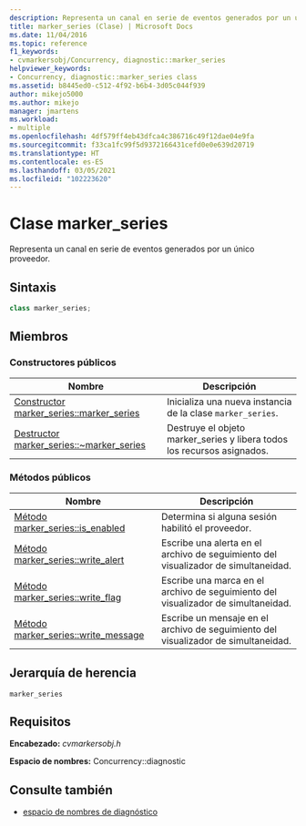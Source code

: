 ```yaml
---
description: Representa un canal en serie de eventos generados por un único proveedor.
title: marker_series (Clase) | Microsoft Docs
ms.date: 11/04/2016
ms.topic: reference
f1_keywords:
- cvmarkersobj/Concurrency, diagnostic::marker_series
helpviewer_keywords:
- Concurrency, diagnostic::marker_series class
ms.assetid: b8445ed0-c512-4f92-b6b4-3d05c044f939
author: mikejo5000
ms.author: mikejo
manager: jmartens
ms.workload:
- multiple
ms.openlocfilehash: 4df579ff4eb43dfca4c386716c49f12dae04e9fa
ms.sourcegitcommit: f33ca1fc99f5d9372166431cefd0e0e639d20719
ms.translationtype: HT
ms.contentlocale: es-ES
ms.lasthandoff: 03/05/2021
ms.locfileid: "102223620"
---
```

# <a name="marker_series-class"></a>Clase marker_series
Representa un canal en serie de eventos generados por un único proveedor.

## <a name="syntax"></a>Sintaxis

```cpp
class marker_series;
```

## <a name="members"></a>Miembros

### <a name="public-constructors"></a>Constructores públicos

|Nombre|Descripción|
|----------|-----------------|
|[Constructor marker_series::marker_series](../profiling/marker-series-marker-series-constructor.md)|Inicializa una nueva instancia de la clase `marker_series`.|
|[Destructor marker_series::~marker_series](../profiling/marker-series-tilde-marker-series-destructor.md)|Destruye el objeto marker_series y libera todos los recursos asignados.|

### <a name="public-methods"></a>Métodos públicos

|Nombre|Descripción|
|----------|-----------------|
|[Método marker_series::is_enabled](../profiling/marker-series-is-enabled-method.md)|Determina si alguna sesión habilitó el proveedor.|
|[Método marker_series::write_alert](../profiling/marker-series-write-alert-method.md)|Escribe una alerta en el archivo de seguimiento del visualizador de simultaneidad.|
|[Método marker_series::write_flag](../profiling/marker-series-write-flag-method.md)|Escribe una marca en el archivo de seguimiento del visualizador de simultaneidad.|
|[Método marker_series::write_message](../profiling/marker-series-write-message-method.md)|Escribe un mensaje en el archivo de seguimiento del visualizador de simultaneidad.|

## <a name="inheritance-hierarchy"></a>Jerarquía de herencia
 `marker_series`

## <a name="requirements"></a>Requisitos
 **Encabezado:** *cvmarkersobj.h*

 **Espacio de nombres:** Concurrency::diagnostic

## <a name="see-also"></a>Consulte también
- [espacio de nombres de diagnóstico](../profiling/diagnostic-namespace.md)
